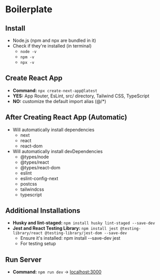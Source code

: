 # Boilerplate
## Install
- Node.js (npm and npx are bundled in it)
- Check if they're installed (in terminal)
    - `node -v`
    - `npm -v`
    - `npx -v`

## Create React App
- **Command:** `npx create-next-app@latest`
- **YES:** App Router, EsLint, src/ directory, Tailwind CSS, TypeScript
- **NO:** customize the default import alias (@/*)

## After Creating React App (Automatic)
- Will automatically install dependencies
    - next
    - react
    - react-dom
- Will automatically install devDependencies
    - @types/node
    - @types/react
    - @types/react-dom
    - eslint
    - eslint-config-next
    - postcss
    - tailwindcss
    - typescript

## Additional Installations
- **Husky and lint-staged:** `npm install husky lint-staged --save-dev`
- **Jest and React Testing Library:** `npm install jest @testing-library/react @testing-library/jest-dom --save-dev`
    - Ensure it's installed: npm install --save-dev jest
    - For testing setup

## Run Server
- **Command:** `npm run dev` -> [localhost:3000](http://localhost:3000/)
